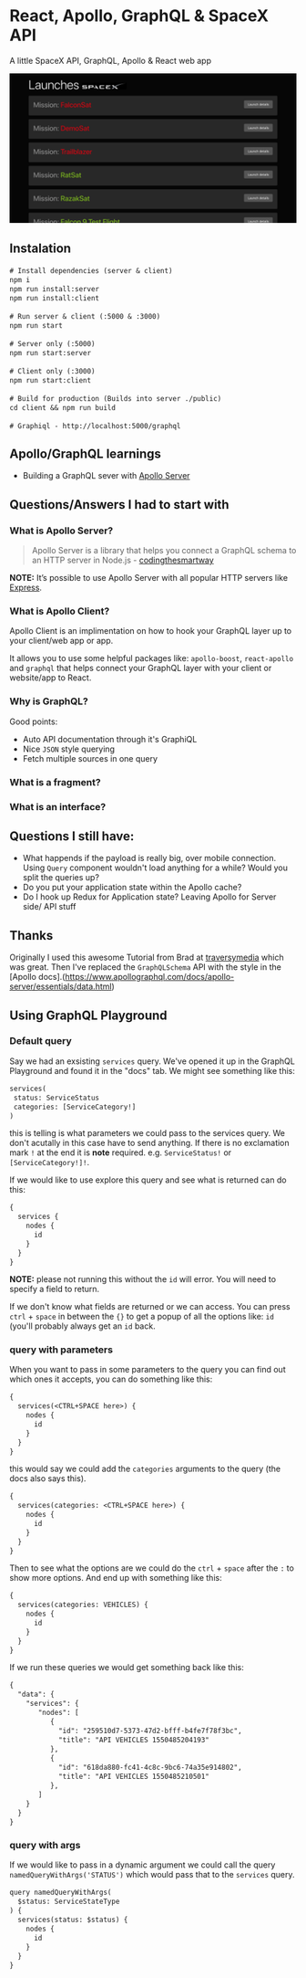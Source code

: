 # React, Apollo, GraphQL & SpaceX API
A little SpaceX API, GraphQL, Apollo &amp; React web app

![Alt text](/screenshot.png?raw=true "Optional Title")

## Instalation 

```
# Install dependencies (server & client)
npm i
npm run install:server
npm run install:client

# Run server & client (:5000 & :3000)
npm run start

# Server only (:5000)
npm run start:server

# Client only (:3000)
npm run start:client

# Build for production (Builds into server ./public)
cd client && npm run build

# Graphiql - http://localhost:5000/graphql
```

## Apollo/GraphQL learnings

* Building a GraphQL sever with [Apollo Server](https://www.apollographql.com/docs/apollo-server/essentials/server.html#integrations)

## Questions/Answers I had to start with

### What is Apollo Server?
> Apollo Server is a library that helps you connect a GraphQL schema to an HTTP server in Node.js - [codingthesmartway](https://medium.com/codingthesmartway-com-blog/apollo-server-introduction-d24b593d4eda)

**NOTE:** It’s possible to use Apollo Server with all popular HTTP servers like [Express](https://expressjs.com/).

### What is Apollo Client?

Apollo Client is an implimentation on how to hook your GraphQL layer up to your client/web app or app. 

It allows you to use some helpful packages like: `apollo-boost`, `react-apollo` and `graphql` that helps connect your GraphQL layer with your client or website/app to React.

### Why is GraphQL?

Good points:
* Auto API documentation through it's GraphiQL
* Nice `JSON` style querying
* Fetch multiple sources in one query

### What is a fragment?

### What is an interface?



## Questions I still have:
* What happends if the payload is really big, over mobile connection. Using `Query` component wouldn't load anything for a while? Would you split the queries up?
* Do you put your application state within the Apollo cache?
* Do I hook up Redux for Application state? Leaving Apollo for Server side/ API stuff

## Thanks 

Originally I used this awesome Tutorial from Brad at [traversymedia](http://www.traversymedia.com/) which was great. Then I've replaced the `GraphQLSchema` API with the style in the [Apollo docs].(https://www.apollographql.com/docs/apollo-server/essentials/data.html)

## Using GraphQL Playground

### Default query

Say we had an exsisting `services` query. We've opened it up in the GraphQL Playground and found it in the "docs" tab. We might see something like this: 

```gql
services(
 status: ServiceStatus
 categories: [ServiceCategory!]
)
```

this is telling is what parameters we could pass to the services query. We don't acutally in this case have to send anything. If there is no exclamation mark `!` at the end it is **note** required. e.g. `ServiceStatus!` or `[ServiceCategory!]!`.

If we would like to use explore this query and see what is returned can do this:

```
{
  services {
    nodes {
      id
    }
  }
}
```

**NOTE:** please not running this without the `id` will error. You will need to specify a field to return.

If we don't know what fields are returned or we can access. You can press `ctrl` + `space` in between the `{}` to get a popup of all the options like: `id` (you'll probably always get an `id` back.


### query with parameters

When you want to pass in some parameters to the query you can find out which ones it accepts, you can do something like this:

```
{
  services(<CTRL+SPACE here>) {
    nodes {
      id
    }
  }
}
```

this would say we could add the `categories` arguments to the query (the docs also says this). 

```
{
  services(categories: <CTRL+SPACE here>) {
    nodes {
      id
    }
  }
}
```

Then to see what the options are we could do the `ctrl` + `space` after the `:` to show more options. And end up with something like this:


```
{
  services(categories: VEHICLES) {
    nodes {
      id
    }
  }
}
```

If we run these queries we would get something back like this: 

```
{
  "data": {
    "services": {
       "nodes": [
          {
            "id": "259510d7-5373-47d2-bfff-b4fe7f78f3bc",
            "title": "API VEHICLES 1550485204193"
          },
          {
            "id": "618da880-fc41-4c8c-9bc6-74a35e914802",
            "title": "API VEHICLES 1550485210501"
          },
       ]
    }
  }
}
```


### query with args

If we would like to pass in a dynamic argument we could call the query `namedQueryWithArgs('STATUS')` which would pass that to the `services` query.

```
query namedQueryWithArgs(
  $status: ServiceStateType
) {
  services(status: $status) {
    nodes {
      id
    }
  }
}
```
